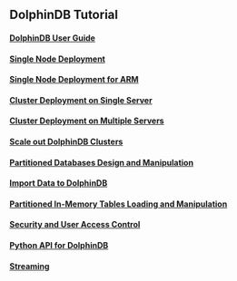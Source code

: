 ## DolphinDB Tutorial
#### [DolphinDB User Guide](https://github.com/dolphindb/Tutorials_EN/blob/master/dolphindb_user_guide.md)
#### [Single Node Deployment](https://github.com/dolphindb/Tutorials_EN/blob/master/standalone_server.md)
#### [Single Node Deployment for ARM](https://github.com/dolphindb/Tutorials_EN/blob/master/ARM_standalone_deploy.md)
#### [Cluster Deployment on Single Server](https://github.com/dolphindb/Tutorials_EN/blob/master/single_machine_cluster_deploy.md)
#### [Cluster Deployment on Multiple Servers](https://github.com/dolphindb/Tutorials_EN/blob/master/multi_machine_cluster_deploy.md)
#### [Scale out DolphinDB Clusters](https://github.com/dolphindb/Tutorials_EN/blob/master/cluster_scaleout.md)
#### [Partitioned Databases Design and Manipulation](https://github.com/dolphindb/Tutorials_EN/blob/master/database.md)
#### [Import Data to DolphinDB](https://github.com/dolphindb/Tutorials_EN/blob/master/import_data.md)
#### [Partitioned In-Memory Tables Loading and Manipulation](https://github.com/dolphindb/Tutorials_EN/blob/master/partitioned_in_memory_table.md)
#### [Security and User Access Control](https://github.com/dolphindb/Tutorials_EN/blob/master/ACL_and_Security.md)
#### [Python API for DolphinDB](https://github.com/dolphindb/Tutorials_EN/blob/master/python_api.md)
#### [Streaming](https://github.com/dolphindb/Tutorials_EN/blob/master/streaming_tutorial.md)
